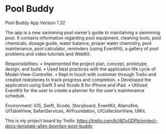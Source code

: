 # Pool Buddy

Pool Buddy App
Version 1.32

The app is a new swimming pool owner’s guide to maintaining a swimming pool. It contains
information regarding pool equipment, cleaning tools, pool chemicals, dosage guide, water balance, proper water
chemistry, pool maintenance, pool calculator, reminders (using EventKit), a gallery of pool problems and video
tutorials and WebKit.

Responsibilities:
• Implemented the project plan, concept, prototype, design, and build.
• Used best practices with the application life cycle of Model-View-Controller.
• Kept in touch with customer through Trello and created milestones to track progress and completion.
• Developed the application using Swift 3 and Xcode 8 for iPhone and iPad.
• Utilized EventKit for the user to create a planner for the user’s maintenance schedule.

Environment: iOS, Swift, Xcode, Storyboard, EventKit, Alamofire, UITableView, SafariServices,
AVFoundation, UICollectionView, UIKit.

This is my project board by Trello: https://trello.com/b/i8Oy0DPb/project-docs-template-allen-boynton-pool-buddy
